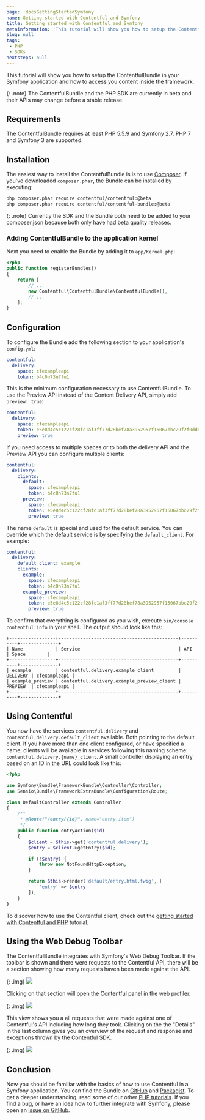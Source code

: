 ```yaml
---
page: :docsGettingStartedSymfony
name: Getting started with Contentful and Symfony
title: Getting started with Contentful and Symfony
metainformation: 'This tutorial will show you how to setup the ContentfulBundle in your Symfony application and how to access you content inside the framework.'
slug: null
tags:
 - PHP
 - SDKs
nextsteps: null
---
```


This tutorial will show you how to setup the ContentfulBundle in your Symfony application and how to access you content
inside the framework.

{: .note}
The ContentfulBundle and the PHP SDK are currently in beta and their APIs may change before a stable release.

## Requirements

The ContentfulBundle requires at least PHP 5.5.9 and Symfony 2.7. PHP 7 and Symfony 3 are supported.

## Installation

The easiest way to install the ContentfulBundle is is to use [Composer][2]. If you've downloaded
`composer.phar`, the Bundle can be installed by executing:

~~~ bash
php composer.phar require contentful/contentful:@beta
php composer.phar require contentful/contentful-bundle:@beta
~~~

{: .note}
Currently the SDK and the Bundle both need to be added to your composer.json because both only have had beta quality releases.

### Adding ContentfulBundle to the application kernel

Next you need to enable the Bundle by adding it to `app/Kernel.php`:

~~~ php
<?php
public function registerBundles()
{
    return [
        // ...
        new Contentful\ContentfulBundle\ContentfulBundle(),
        // ...
    ];
}
~~~

## Configuration

To configure the Bundle add the following section to your application's `config.yml`:

~~~ yaml
contentful:
  delivery:
    space: cfexampleapi
    token: b4c0n73n7fu1
~~~

This is the minimum configuration necessary to use ContentfulBundle. To use the Preview API instead of the Content Delivery API,
simply add `preview: true`:

~~~ yaml
contentful:
  delivery:
    space: cfexampleapi
    token: e5e8d4c5c122cf28fc1af3ff77d28bef78a3952957f15067bbc29f2f0dde0b50.
    preview: true
~~~

If you need access to multiple spaces or to both the delivery API and the Preview API you can configure multiple clients:

~~~ yaml
contentful:
  delivery:
    clients:
      default:
        space: cfexampleapi
        token: b4c0n73n7fu1
      preview:
        space: cfexampleapi
        token: e5e8d4c5c122cf28fc1af3ff77d28bef78a3952957f15067bbc29f2f0dde0b50.
        preview: true
~~~

The name `default` is special and used for the default service. You can override which the default service is by
specifying the `default_client`. For example:

~~~ yaml
contentful:
  delivery:
    default_client: example
    clients:
      example:
        space: cfexampleapi
        token: b4c0n73n7fu1
      example_preview:
        space: cfexampleapi
        token: e5e8d4c5c122cf28fc1af3ff77d28bef78a3952957f15067bbc29f2f0dde0b50.
        preview: true
~~~

To confirm that everything is configured as you wish, execute `bin/console contentful:info` in your shell. The output
should look like this:

~~~
+-----------------+--------------------------------------------+----------+--------------+
| Name            | Service                                    | API      | Space        |
+-----------------+--------------------------------------------+----------+--------------+
| example         | contentful.delivery.example_client         | DELIVERY | cfexampleapi |
| example_preview | contentful.delivery.example_preview_client | PREVIEW  | cfexampleapi |
+-----------------+--------------------------------------------+----------+--------------+
~~~

## Using Contentful

You now have the services `contentful.delivery` and `contentful.delivery.default_client` available. Both pointing to the
default client. If you have more than one client configured, or have specified a name, clients will be available in
services following this naming scheme: `contentful.delivery.{name}_client`. A small controller displaying an entry based
on an ID in the URL could look like this:

~~~ php
<?php

use Symfony\Bundle\FrameworkBundle\Controller\Controller;
use Sensio\Bundle\FrameworkExtraBundle\Configuration\Route;

class DefaultController extends Controller
{
    /**
     * @Route("/entry/{id}", name="entry.item")
     */
    public function entryAction($id)
    {
        $client = $this->get('contentful.delivery');
        $entry = $client->getEntry($id);

        if (!$entry) {
            throw new NotFoundHttpException;
        }

        return $this->render('default/entry.html.twig', [
            'entry' => $entry
        ]);
    }
}
~~~

To discover how to use the Contentful client, check out the
[getting started with Contentful and PHP](/developers/docs/php/tutorials/getting-started-with-contentful-and-php/) tutorial.

## Using the Web Debug Toolbar

The ContentfulBundle integrates with Symfony's Web Debug Toolbar. If the toolbar is shown and there were requests to the
Contentful API, there will be a section showing how many requests haven been made against the API.

{: .img}
![](https://images.contentful.com/256tjdsmm689/4jmWz0SO80iecEIs4Ue2ao/6e8dafc679399db746951aeef77b3a70/symfony-debug-toolbar.png)

Clicking on that section will open the Contentful panel in the web profiler.

{: .img}
![](https://images.contentful.com/256tjdsmm689/3OcfVreme4Uc4guuMCquGC/705f2a7f68dd7c8f95f06ae845a59603/symfony-web-profiler.png?w=800)

This view shows you a all requests that were made against one of Contentful's API including how long they took. Clicking
on the the "Details" in the last column gives you an overview of the request and response and exceptions thrown by
the Contentful SDK.

{: .img}
![](https://images.contentful.com/256tjdsmm689/5jlwmBgQeWWMyuik2Mae6e/a01a4f1c897cfb759ff0b14f4b591bb4/symfony-web-profiler-details.png?w=800)

## Conclusion

Now you should be familiar with the basics of how to use Contentful in a Symfony application. You can find the Bundle on
[GitHub](https://github.com/contentful/ContentfulBundle/) and [Packagist](https://packagist.org/packages/contentful/contentful-bundle).
To get a deeper understanding, read some of our other [PHP tutorials](/developers/docs/php/#tutorials). If you find a bug,
or have an idea how to further integrate with Symfony, please open an [issue on GitHub](https://github.com/contentful/ContentfulBundle/issues).

[2]: https://getcomposer.org
